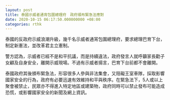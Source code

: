 ```yaml
---
layout: post
title: 泰國示威者通宵包圍總理府　政府頒布緊急法應對
date: 2020-10-15 06:17:50.000000000 +08:00
categories: rthk
---
```


泰國的反政府示威浪潮升級，幾千名示威者通宵包圍總理府，要求總理巴育下台，制定新憲法，並改革君主立憲制。

警方認為，示威者已經不是和平抗議，而是持續違法，政府發言人就呼籲家長勸子女顧及自身安全，離開示威現場。不過有示威者揚言，巴育下台前都不會離開。

泰國政府其後頒布緊急法，形容很多人參與非法集會，又阻礙王室車隊，採取影響國家安全的行為，政府有必要迅速有效維持和平與秩序。在緊急法下，5人或以上聚會被禁止，民眾亦不得進入特定地區或建築物，政府同時可以禁止發布可能造成恐慌，或影響國家安全的新聞及網上資訊。
